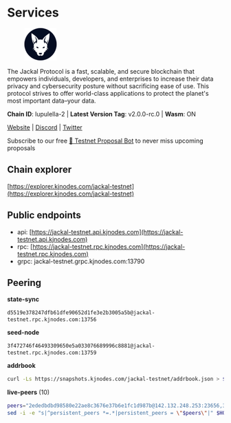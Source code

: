 # Services

<figure><img src="https://raw.githubusercontent.com/kj89/cosmos-images/main/logos/jackal.png" alt=""><figcaption></figcaption></figure>

The Jackal Protocol is a fast, scalable, and secure blockchain that empowers  individuals, developers, and enterprises to increase their data privacy and  cybersecurity posture without sacrificing ease of use. This protocol strives  to offer world-class applications to protect the planet's most important data–your data.

**Chain ID**: lupulella-2 | **Latest Version Tag**: v2.0.0-rc.0 | **Wasm**: ON

[Website](https://jackalprotocol.com) | [Discord](https://discord.com/invite/5GKym3p6rj) | [Twitter](https://twitter.com/Jackal_Protocol)



Subscribe to our free [🤖 Testnet Proposal Bot](https://t.me/kjnodes_testnet_proposal_bot) to never miss upcoming proposals


## Chain explorer
[https://explorer.kjnodes.com/jackal-testnet](https://explorer.kjnodes.com/jackal-testnet)

## Public endpoints

* api: [https://jackal-testnet.api.kjnodes.com](https://jackal-testnet.api.kjnodes.com)
* rpc: [https://jackal-testnet.rpc.kjnodes.com](https://jackal-testnet.rpc.kjnodes.com)
* grpc: jackal-testnet.grpc.kjnodes.com:13790

## Peering

**state-sync**

```text
d5519e378247dfb61dfe90652d1fe3e2b3005a5b@jackal-testnet.rpc.kjnodes.com:13756
```

**seed-node**

```text
3f472746f46493309650e5a033076689996c8881@jackal-testnet.rpc.kjnodes.com:13759
```

**addrbook**
```bash
curl -Ls https://snapshots.kjnodes.com/jackal-testnet/addrbook.json > $HOME/.canine/config/addrbook.json
```

**live-peers** (10)
```bash
peers="2ededbdbd98580e22ae8c3676e37b6e1fc1d987b@142.132.248.253:23656,3aaeda343f226f9f2f00eeda53a20db438449c8c@89.58.45.204:46656,5eedbfbe64b942f4ab54db3842acf3bfab034c24@161.97.74.88:46656,84af58201840781a0a62449d1dcdb0ad0cf5bdb3@91.223.3.144:26356,a0f726a3dffb45d9cbde0913701bd757fcd7e434@157.90.2.254:36656,0394449cab5a29f24dd4f37683d3b7622f27c0fc@65.108.206.118:61156,d5519e378247dfb61dfe90652d1fe3e2b3005a5b@65.109.68.190:13756,09d9127972ded9e22f9f11833ed7fcfa149cf1fa@65.109.92.240:19126,f3e70d3de1974208af04dac6fabd657ab4abf0ff@65.108.75.107:24656,bda5e61d05f423919783ff73dc096ac3a8eef5c3@65.108.57.170:26656"
sed -i -e "s|^persistent_peers *=.*|persistent_peers = \"$peers\"|" $HOME/.canine/config/config.toml
```
